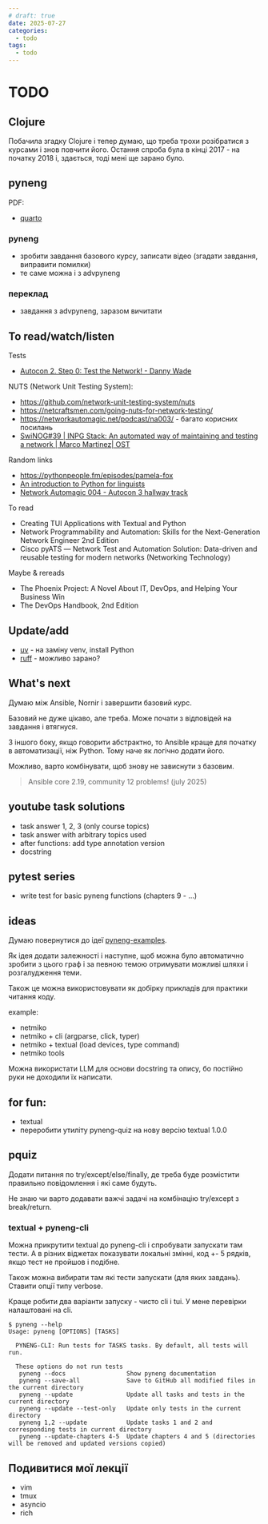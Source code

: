 ```yaml
---
# draft: true 
date: 2025-07-27
categories:
  - todo
tags:
  - todo
---
```


# TODO

<!-- more -->

## Clojure

Побачила згадку Clojure і тепер думаю, що треба трохи розібратися з курсами і
знов повчити його.  Остання спроба була в кінці 2017 - на початку 2018 і,
здається, тоді мені ще зарано було.

## pyneng

PDF:

* [quarto](https://quarto.org/docs/output-formats/pdf-basics.html)

### pyneng

* зробити завдання базового курсу, записати відео (згадати завдання, виправити помилки)
* те саме можна і з advpyneng

### переклад

* завдання з advpyneng, заразом вичитати


## To read/watch/listen

Tests

* [Autocon 2. Step 0: Test the Network! - Danny Wade](https://www.youtube.com/watch?v=3eKNLRVMtIg)

NUTS (Network Unit Testing System):

* https://github.com/network-unit-testing-system/nuts
* https://netcraftsmen.com/going-nuts-for-network-testing/
* https://networkautomagic.net/podcast/na003/ - багато корисних посилань
* [SwiNOG#39 | INPG Stack: An automated way of maintaining and testing a network | Marco Martinez| OST](https://youtu.be/ZVl0GnYMUEo?si=pShkgf-0vFXLUgQj)

Random links

* https://pythonpeople.fm/episodes/pamela-fox
* [An introduction to Python for linguists](https://v4py.github.io/intro.html)
* [Network Automagic 004 - Autocon 3 hallway track](https://www.youtube.com/watch?v=gVKPpbiAh50)

To read

* Creating TUI Applications with Textual and Python
* Network Programmability and Automation: Skills for the Next-Generation Network Engineer 2nd Edition
* Cisco pyATS ― Network Test and Automation Solution: Data-driven and reusable testing for modern networks (Networking Technology)

Maybe & rereads

* The Phoenix Project: A Novel About IT, DevOps, and Helping Your Business Win
* The DevOps Handbook, 2nd Edition

## Update/add

* [uv](https://docs.astral.sh/uv/) - на заміну venv, install Python
* [ruff](https://github.com/astral-sh/ruff) - можливо зарано?

## What's next

Думаю між Ansible, Nornir і завершити базовий курс.

Базовий не дуже цікаво, але треба.
Може почати з відповідей на завдання і втягнуся.

З іншого боку, якщо говорити абстрактно, то Ansible краще для початку в
автоматизації, ніж Python. Тому наче як логічно додати його.

Можливо, варто комбінувати, щоб знову не зависнути з базовим.


> Ansible core 2.19, community 12 problems! (july 2025)

## youtube task solutions

* task answer 1, 2, 3 (only course topics)
* task answer with arbitrary topics used
* after functions: add type annotation version
* docstring


## pytest series

* write test for basic pyneng functions (chapters 9 - ...)


## ideas

Думаю повернутися до ідеї [pyneng-examples](https://github.com/natenka/pyneng-examples).

Як ідея додати залежності і наступне, щоб можна було автоматично зробити з
цього граф і за певною темою отримувати можливі шляхи і розгалудження теми.

Також це можна використовувати як добірку прикладів для практики читання коду.

example:

* netmiko
* netmiko + cli (argparse, click, typer)
* netmiko + textual (load devices, type command)
* netmiko tools

Можна використати LLM для основи docstring та опису, бо постійно руки не
доходили їх написати.

## for fun:

* textual
* переробити утиліту pyneng-quiz на нову версію textual 1.0.0

## pquiz

Додати питання по try/except/else/finally, де треба буде розмістити правильно
повідомлення і які саме будуть.

Не знаю чи варто додавати важчі задачі на комбінацію try/except з break/return.


### textual + pyneng-cli

Можна прикрутити textual до pyneng-cli і спробувати запускати там тести.
А в різних віджетах показувати локальні змінні, код +- 5 рядків, якщо тест
не пройшов і подібне.

Також можна вибирати там які тести запускати (для яких завдань). Ставити опції
типу verbose.

Краще робити два варіанти запуску - чисто cli і tui.
У мене перевірки налаштовані на cli.

```
$ pyneng --help                                                                                                                                     
Usage: pyneng [OPTIONS] [TASKS]                                                                                                                     
                                                                                                                                                    
  PYNENG-CLI: Run tests for TASKS tasks. By default, all tests will run.                                                                            
                                                                                                                                                    
  These options do not run tests                                                                                                                    
   pyneng --docs                 Show pyneng documentation                                                                                          
   pyneng --save-all             Save to GitHub all modified files in the current directory
   pyneng --update               Update all tasks and tests in the current directory
   pyneng --update --test-only   Update only tests in the current directory
   pyneng 1,2 --update           Update tasks 1 and 2 and corresponding tests in current directory
   pyneng --update-chapters 4-5  Update chapters 4 and 5 (directories will be removed and updated versions copied)
```

## Подивитися мої лекції

* vim
* tmux
* asyncio
* rich

